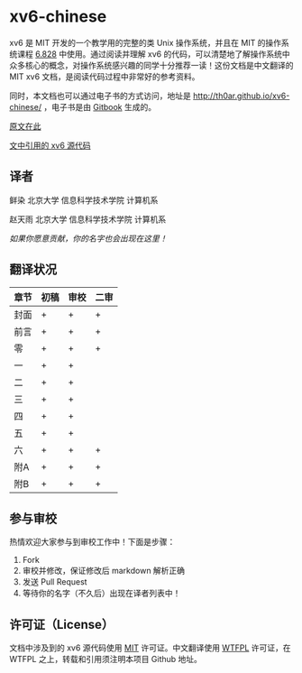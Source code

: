 xv6-chinese
===========

xv6 是 MIT 开发的一个教学用的完整的类 Unix 操作系统，并且在 MIT 的操作系统课程 [6.828](http://pdos.csail.mit.edu/6.828/2012/xv6.html) 中使用。通过阅读并理解 xv6 的代码，可以清楚地了解操作系统中众多核心的概念，对操作系统感兴趣的同学十分推荐一读！这份文档是中文翻译的 MIT xv6 文档，是阅读代码过程中非常好的参考资料。

同时，本文档也可以通过电子书的方式访问，地址是 http://th0ar.github.io/xv6-chinese/ ，电子书是由 [Gitbook](https://www.gitbook.io/) 生成的。

[原文在此](http://pdos.csail.mit.edu/6.828/2012/xv6/book-rev7.pdf)

[文中引用的 xv6 源代码](http://pdos.csail.mit.edu/6.828/2012/xv6/xv6-rev7.pdf)

## 译者

鲜染 北京大学 信息科学技术学院 计算机系

赵天雨 北京大学 信息科学技术学院 计算机系

*如果你愿意贡献，你的名字也会出现在这里！*


## 翻译状况

|章节|初稿|审校|二审
|----|----|----|----|
|封面 |+ |+ |+ |
|前言 |+ |+ |+ |
|零 |+ |+ |+ |
|一 |+ |+ | |
|二 |+ |+ | |
|三 |+ |+ | |
|四 |+ |+ | |
|五 |+ |+ | |
|六 |+ |+ |+ |
|附A |+ |+ |+ |
|附B |+ |+ |+ |

## 参与审校

热情欢迎大家参与到审校工作中！下面是步骤：

1. Fork
2. 审校并修改，保证修改后 markdown 解析正确
3. 发送 Pull Request
4. 等待你的名字（不久后）出现在译者列表中！

## 许可证（License）

文档中涉及到的 xv6 源代码使用 [MIT](http://www.opensource.org/licenses/mit-license.php) 许可证。中文翻译使用 [WTFPL](http://en.wikipedia.org/wiki/WTFPL) 许可证，在 WTFPL 之上，转载和引用须注明本项目 Github 地址。